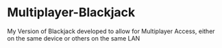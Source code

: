# Multiplayer-Blackjack
My Version of Blackjack developed to allow for Multiplayer Access, either on the same device or others on the same LAN
